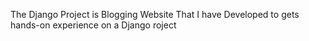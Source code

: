 The Django Project is Blogging Website That I have Developed to gets hands-on experience on a Django roject